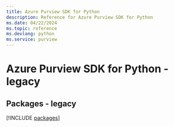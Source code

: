 ```yaml
---
title: Azure Purview SDK for Python
description: Reference for Azure Purview SDK for Python
ms.date: 04/22/2024
ms.topic: reference
ms.devlang: python
ms.service: purview
---
```

# Azure Purview SDK for Python - legacy
## Packages - legacy
[!INCLUDE [packages](purview-index.md)]